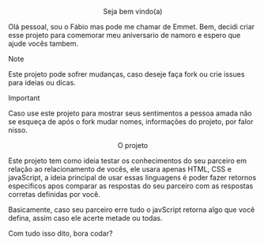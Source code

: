 <p align="center">
  Seja bem vindo(a)
</p>

Olá pessoal, sou o Fábio mas pode me chamar de Emmet. Bem, decidi criar esse projeto para comemorar meu aniversario de namoro e espero que ajude vocês tambem.

> [!NOTE]
> Este projeto pode sofrer mudanças, caso deseje faça fork ou crie issues para ideias ou dicas.

> [!IMPORTANT]
> Caso use este projeto para mostrar seus sentimentos a pessoa amada não se esqueça de após o fork mudar nomes, informações do projeto, por falor nisso.

<p align="center">
  O projeto
</p>

Este projeto tem como ideia testar os conhecimentos do seu parceiro em relação ao relacionamento de vocês, ele usara apenas HTML, CSS e javaScript, a ideia principal de usar essas linguagens é poder fazer retornos especificos apos comparar as respostas do seu parceiro com as respostas corretas definidas por você.

Basicamente, caso seu parceiro erre tudo o javScript retorna algo que você defina, assim caso ele acerte metade ou todas.

Com tudo isso dito, bora codar?
